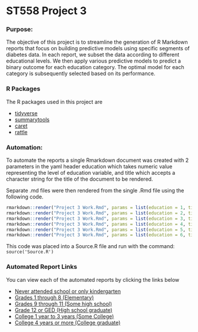 # ST558 Project 3

### Purpose:

The objective of this project is to streamline the generation of R Markdown reports that focus on building predictive models using specific segments of diabetes data. In each report, we subset the data according to different educational levels. We then apply various predictive models to predict a binary outcome for each education category. The optimal model for each category is subsequently selected based on its performance.

### R Packages

The R packages used in this project are

* [tidyverse](https://www.tidyverse.org/)
* [summarytools](https://cran.r-project.org/package=summarytools/vignettes/introduction.html)
* [caret](https://cran.r-project.org/web/packages/caret/vignettes/caret.html)
* [rattle](https://cran.r-project.org/web/packages/rattle/index.html)

### Automation: 

To automate the reports a single Rmarkdown document was created with 2 parameters in the yaml header education which takes numeric value representing the level of education variable, and title which accepts a character string for the title of the document to be rendered. 

Separate .md files were then rendered from the single .Rmd file using the following code. 

```r
rmarkdown::render("Project 3 Work.Rmd", params = list(education = 1, title = "Never attended school or only kindergarten" ), output_file = "Grades0-k")
rmarkdown::render("Project 3 Work.Rmd", params = list(education = 2, title = "Grades 1 through 8 (Elementary)" ), output_file = "Grades1_8")
rmarkdown::render("Project 3 Work.Rmd", params = list(education = 3, title = "Grades 9 through 11 (Some high school)" ), output_file = "Grades9_11")
rmarkdown::render("Project 3 Work.Rmd", params = list(education = 4, title = "Grade 12 or GED (High school graduate)" ), output_file = "Grades12_GED")
rmarkdown::render("Project 3 Work.Rmd", params = list(education = 5, title = "College 1 year to 3 years (Some college or technical school)" ), output_file = "College1_3")
rmarkdown::render("Project 3 Work.Rmd", params = list(education = 6, title = "College 4 years or more (College graduate)" ), output_file = "College4")
```

This code was placed into a Source.R file and run with the command: `source('Source.R')`

### Automated Report Links

You can view each of the automated reports by clicking the links below

* [Never attended school or only kindergarten](Grades0-k.md)
* [Grades 1 through 8 (Elementary)](Grades1-8.md)
* [Grades 9 through 11 (Some high school)](Grades9-11.md)
* [Grade 12 or GED (High school graduate)](Grades12-GED.md)
* [College 1 year to 3 years (Some College)](College1-3.md)
* [College 4 years or more (College graduate)](College4.md)